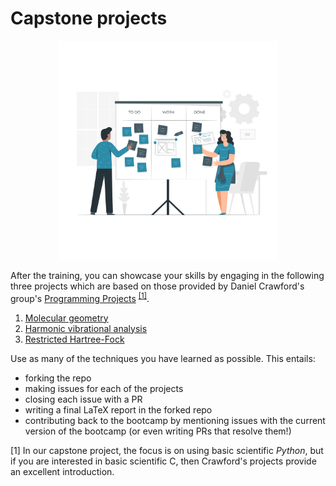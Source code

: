 # Capstone projects

<p align="center">
<img src="../media/projects.png" width="350">
</p>

After the training, you can showcase your skills by engaging in the following three projects which are based on those provided by Daniel Crawford's group's [Programming Projects](https://github.com/CrawfordGroup/ProgrammingProjects) <sup>[[1]](#footnote1)</sup>. 

1. [Molecular geometry](molecular-geometry)
2. [Harmonic vibrational analysis](harmonic-vibrational-analysis)
3. [Restricted Hartree-Fock](restricted-hartree-fock)

Use as many of the techniques you have learned as possible. This entails:
- forking the repo
- making issues for each of the projects
- closing each issue with a PR
- writing a final LaTeX report in the forked repo
- contributing back to the bootcamp by mentioning issues with the current version of the bootcamp (or even writing PRs that resolve them!)

<a name="footnote1">[1]</a> In our capstone project, the focus is on using basic scientific _Python_, but if you are interested in basic scientific C, then Crawford's projects provide an excellent introduction.